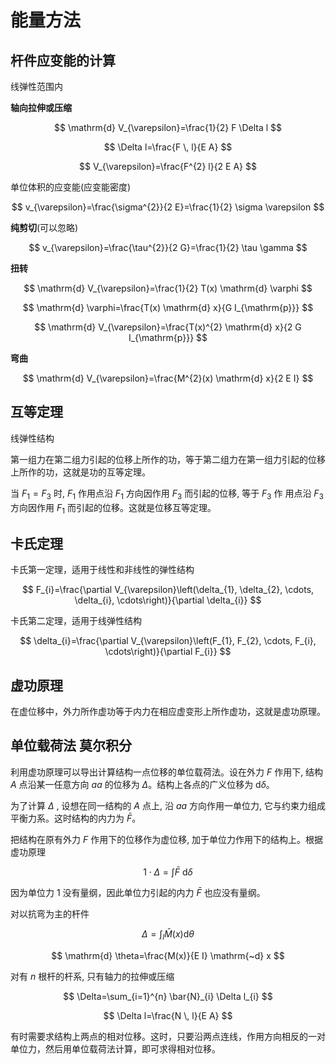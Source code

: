 # 能量方法

## 杆件应变能的计算

线弹性范围内

**轴向拉伸或压缩**

$$
\mathrm{d} V_{\varepsilon}=\frac{1}{2} F \Delta l
$$

$$
\Delta l=\frac{F \, l}{E A}
$$

$$
V_{\varepsilon}=\frac{F^{2} l}{2 E A}
$$

单位体积的应变能(应变能密度)

$$
v_{\varepsilon}=\frac{\sigma^{2}}{2 E}=\frac{1}{2} \sigma \varepsilon
$$

**纯剪切**(可以忽略)

$$
v_{\varepsilon}=\frac{\tau^{2}}{2 G}=\frac{1}{2} \tau \gamma
$$

**扭转**

$$
\mathrm{d} V_{\varepsilon}=\frac{1}{2} T(x) \mathrm{d} \varphi
$$

$$
\mathrm{d} \varphi=\frac{T(x) \mathrm{d} x}{G I_{\mathrm{p}}}
$$

$$
\mathrm{d} V_{\varepsilon}=\frac{T(x)^{2} \mathrm{d} x}{2 G I_{\mathrm{p}}}
$$

**弯曲**

$$
\mathrm{d} V_{\varepsilon}=\frac{M^{2}(x) \mathrm{d} x}{2 E I}
$$

## 互等定理

线弹性结构

第一组力在第二组力引起的位移上所作的功，等于第二组力在第一组力引起的位移上所作的功，这就是功的互等定理。

当  $F_{1}=F_{3}$  时,  $F_{1}$  作用点沿  $F_{1}$  方向因作用  $F_{3}$  而引起的位移, 等于  $F_{3}$  作 用点沿  $F_{3}$  方向因作用  $F_{1}$  而引起的位移。这就是位移互等定理。

## 卡氏定理

卡氏第一定理，适用于线性和非线性的弹性结构

$$
F_{i}=\frac{\partial V_{\varepsilon}\left(\delta_{1}, \delta_{2}, \cdots, \delta_{i}, \cdots\right)}{\partial \delta_{i}}
$$

卡氏第二定理，适用于线弹性结构

$$
\delta_{i}=\frac{\partial V_{\varepsilon}\left(F_{1}, F_{2}, \cdots, F_{i}, \cdots\right)}{\partial F_{i}}
$$

## 虚功原理

在虚位移中，外力所作虚功等于内力在相应虚变形上所作虚功，这就是虚功原理。

## 单位载荷法 莫尔积分

利用虚功原理可以导出计算结构一点位移的单位载荷法。设在外力 $F$ 作用下, 结构  $A$  点沿某一任意方向  $a a$  的位移为 $\Delta$。结构上各点的广义位移为  $\mathrm{d} \delta$。

为了计算  $\Delta$ , 设想在同一结构的  $A$  点上, 沿  $a a$  方向作用一单位力, 它与约束力组成平衡力系。这时结构的内力为 $\bar{F}$。

把结构在原有外力 $F$ 作用下的位移作为虚位移, 加于单位力作用下的结构上。根据虚功原理

$$
1 \cdot \Delta = \int{\bar{F} \mathrm{~d} \delta}
$$

因为单位力  $1$  没有量纲，因此单位力引起的内力  $\bar{F}$  也应没有量纲。

对以抗弯为主的杆件

$$
\Delta=\int_{l} \bar{M}(x) \mathrm{d} \theta
$$

$$
\mathrm{d} \theta=\frac{M(x)}{E I} \mathrm{~d} x
$$

对有 $n$ 根杆的杆系,  只有轴力的拉伸或压缩

$$
\Delta=\sum_{i=1}^{n} \bar{N}_{i} \Delta l_{i}
$$

$$
\Delta l=\frac{N \, l}{E A}
$$

有时需要求结构上两点的相对位移。这时，只要沿两点连线，作用方向相反的一对单位力，然后用单位载荷法计算，即可求得相对位移。
